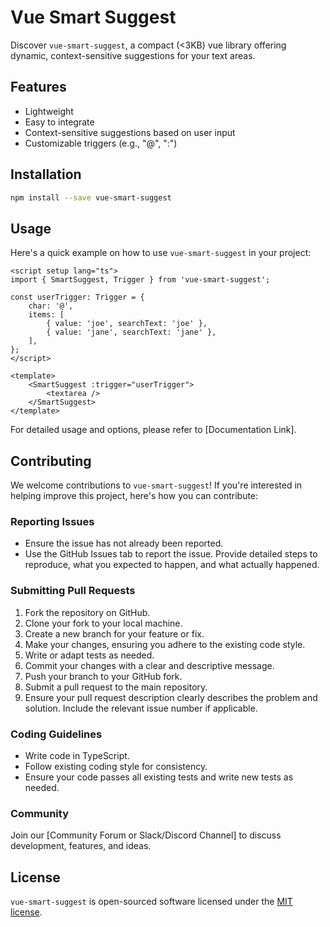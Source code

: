 # Vue Smart Suggest

Discover `vue-smart-suggest`, a compact (<3KB) vue library offering dynamic, context-sensitive suggestions for your text areas.

## Features

-   Lightweight
-   Easy to integrate
-   Context-sensitive suggestions based on user input
-   Customizable triggers (e.g., "@", ":")

## Installation

```bash
npm install --save vue-smart-suggest
```

## Usage

Here's a quick example on how to use `vue-smart-suggest` in your project:

```vue
<script setup lang="ts">
import { SmartSuggest, Trigger } from 'vue-smart-suggest';

const userTrigger: Trigger = {
    char: '@',
    items: [
        { value: 'joe', searchText: 'joe' },
        { value: 'jane', searchText: 'jane' },
    ],
};
</script>

<template>
    <SmartSuggest :trigger="userTrigger">
        <textarea />
    </SmartSuggest>
</template>
```

For detailed usage and options, please refer to [Documentation Link].

## Contributing

We welcome contributions to `vue-smart-suggest`! If you're interested in helping improve this project, here's how you can contribute:

### Reporting Issues

-   Ensure the issue has not already been reported.
-   Use the GitHub Issues tab to report the issue. Provide detailed steps to reproduce, what you expected to happen, and what actually happened.

### Submitting Pull Requests

1. Fork the repository on GitHub.
2. Clone your fork to your local machine.
3. Create a new branch for your feature or fix.
4. Make your changes, ensuring you adhere to the existing code style.
5. Write or adapt tests as needed.
6. Commit your changes with a clear and descriptive message.
7. Push your branch to your GitHub fork.
8. Submit a pull request to the main repository.
9. Ensure your pull request description clearly describes the problem and solution. Include the relevant issue number if applicable.

### Coding Guidelines

-   Write code in TypeScript.
-   Follow existing coding style for consistency.
-   Ensure your code passes all existing tests and write new tests as needed.

### Community

Join our [Community Forum or Slack/Discord Channel] to discuss development, features, and ideas.

## License

`vue-smart-suggest` is open-sourced software licensed under the [MIT license](LICENSE.md).
